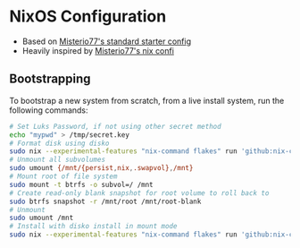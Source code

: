 # NixOS Configuration

- Based on [Misterio77's standard starter config](https://github.com/Misterio77/nix-starter-configs)
- Heavily inspired by [Misterio77's nix confi](https://github.com/Misterio77/nix-config)

## Bootstrapping

To bootstrap a new system from scratch, from a live install system, run the following commands:

```bash
# Set Luks Password, if not using other secret method
echo "mypwd" > /tmp/secret.key
# Format disk using disko
sudo nix --experimental-features "nix-command flakes" run 'github:nix-community/disko' -- --mode disko --flake '<flake-url>#<host>'
# Unmount all subvolumes
sudo umount {/mnt/{persist,nix,.swapvol},/mnt}
# Mount root of file system
sudo mount -t btrfs -o subvol=/ /mnt
# Create read-only blank snapshot for root volume to roll back to
sudo btrfs snapshot -r /mnt/root /mnt/root-blank
# Unmount
sudo umount /mnt
# Install with disko install in mount mode
sudo nix --experimental-features "nix-command flakes" run 'github:nix-community/disko#disko-install' -- --mode mount --flake '<flake-url>#<host>'
```
